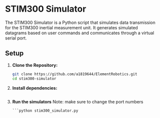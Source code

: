 # STIM300 Simulator

The STIM300 Simulator is a Python script that simulates data transmission for the STIM300 inertial measurement unit. It generates simulated datagrams based on user commands and communicates through a virtual serial port.

## Setup

1. **Clone the Repository:**
   ```bash
   git clone https://github.com/a1819644/ElementRobotics.git
   cd stim300-simulator
2. **Install dependencies:**
    ```pip install -r requirements.txt
3. **Run the simulators**
    Note: make sure to change the port numbers 
    ```datagram.py
    ```python stim300_simulator.py